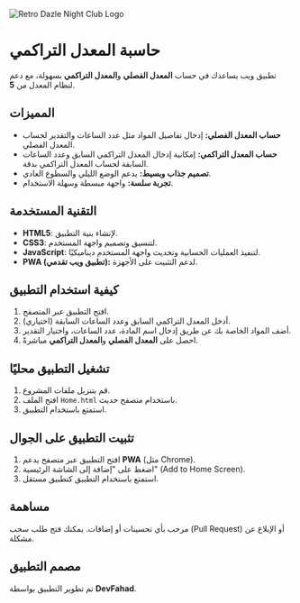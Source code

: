 
![Retro Dazle Night Club Logo](https://github.com/user-attachments/assets/c2cfe6e1-1f37-4f84-b704-a75fdb5967dc)


# حاسبة المعدل التراكمي

تطبيق ويب يساعدك في حساب **المعدل الفصلي** و**المعدل التراكمي** بسهولة، مع دعم لنظام المعدل من **5**.

## المميزات
- **حساب المعدل الفصلي:** إدخال تفاصيل المواد مثل عدد الساعات والتقدير لحساب المعدل الفصلي.
- **حساب المعدل التراكمي:** إمكانية إدخال المعدل التراكمي السابق وعدد الساعات السابقة لحساب المعدل التراكمي بدقة.
- **تصميم جذاب وبسيط:** يدعم الوضع الليلي والسطوع العادي.
- **تجربة سلسة:** واجهة مبسطة وسهلة الاستخدام.

## التقنية المستخدمة
- **HTML5**: لإنشاء بنية التطبيق.
- **CSS3**: لتنسيق وتصميم واجهة المستخدم.
- **JavaScript**: لتنفيذ العمليات الحسابية وتحديث واجهة المستخدم ديناميكيًا.
- **PWA (تطبيق ويب تقدمي):** لدعم التثبيت على الأجهزة.

## كيفية استخدام التطبيق
1. افتح التطبيق عبر المتصفح.
2. أدخل المعدل التراكمي السابق وعدد الساعات السابقة (اختياري).
3. أضف المواد الخاصة بك عن طريق إدخال اسم المادة، عدد الساعات، واختيار التقدير.
4. احصل على **المعدل الفصلي** و**المعدل التراكمي** مباشرةً.

## تشغيل التطبيق محليًا
1. قم بتنزيل ملفات المشروع.
2. افتح الملف `Home.html` باستخدام متصفح حديث.
3. استمتع باستخدام التطبيق.

## تثبيت التطبيق على الجوال
1. افتح التطبيق عبر متصفح يدعم **PWA** (مثل Chrome).
2. اضغط على "إضافة إلى الشاشة الرئيسية" (Add to Home Screen).
3. استمتع باستخدام التطبيق كتطبيق مستقل.

## مساهمة
مرحب بأي تحسينات أو إضافات. يمكنك فتح طلب سحب (Pull Request) أو الإبلاغ عن مشكلة.

## مصمم التطبيق
تم تطوير التطبيق بواسطة **DevFahad**.
